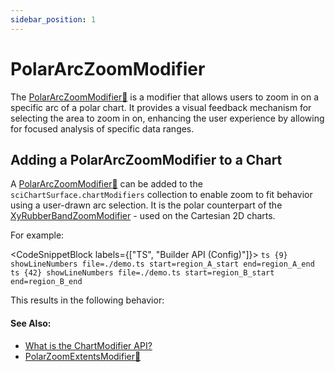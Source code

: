 ```yaml
---
sidebar_position: 1
---
```


# PolarArcZoomModifier

The [PolarArcZoomModifier:blue_book:](https://www.scichart.com/documentation/js/v4/typedoc/classes/polararczoommodifier.html) is a modifier that allows users to zoom in on a specific arc of a polar chart. It provides a visual feedback mechanism for selecting the area to zoom in on, enhancing the user experience by allowing for focused analysis of specific data ranges.

## Adding a PolarArcZoomModifier to a Chart

A [PolarArcZoomModifier:blue_book:](https://www.scichart.com/documentation/js/v4/typedoc/classes/polararczoommodifier.html) can be added to the `sciChartSurface.chartModifiers` collection to enable zoom to fit behavior using a user-drawn arc selection. It is the polar counterpart of the [XyRubberBandZoomModifier](/2d-charts/chart-modifier-api/zooming-and-panning/rubber-band-xy-zoom-modifier) - used on the Cartesian 2D charts.

For example:

<CodeSnippetBlock labels={["TS", "Builder API (Config)"]}>
    ```ts {9} showLineNumbers file=./demo.ts start=region_A_start end=region_A_end
    ```
    ```ts {42} showLineNumbers file=./demo.ts start=region_B_start end=region_B_end
    ```
</CodeSnippetBlock>

This results in the following behavior:

<LiveDocSnippet name="./demo" />

#### See Also:

* [What is the ChartModifier API?](/2d-charts/chart-modifier-api/chart-modifier-api-overview)
* [PolarZoomExtentsModifier:blue_book:](https://www.scichart.com/documentation/js/v4/typedoc/classes/polarzoomextentsmodifier.html)